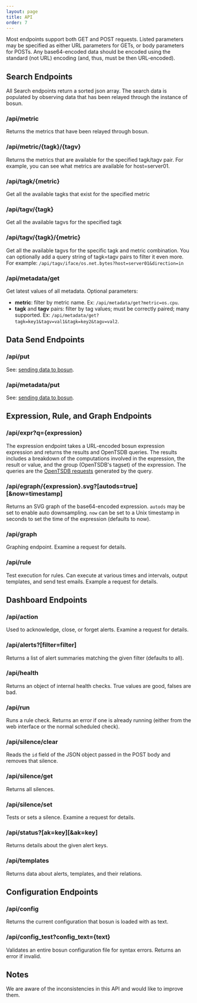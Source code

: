 ```yaml
---
layout: page
title: API
order: 7
---
```


Most endpoints support both GET and POST requests. Listed parameters may be
specified as either URL parameters for GETs, or body parameters for POSTs. Any
base64-encoded data should be encoded using the standard (not URL) encoding
(and, thus, must be then URL-encoded).

## Search Endpoints

All Search endpoints return a sorted json array. The search data is populated by
observing data that has been relayed through the instance of bosun.

### /api/metric

Returns the metrics that have been relayed through bosun.

### /api/metric/{tagk}/{tagv}

Returns the metrics that are available for the specified tagk/tagv pair. For
example, you can see what metrics are available for host=server01.

### /api/tagk/{metric}

Get all the available tagks that exist for the specified metric

### /api/tagv/{tagk}

Get all the available tagvs for the specified tagk

### /api/tagv/{tagk}/{metric}

Get all the available tagvs for the specific tagk and metric combination. You
can optionally add a query string of tagk=tagv pairs to filter it even more. For
example: `/api/tagv/iface/os.net.bytes?host=server01&direction=in`

### /api/metadata/get

Get latest values of all metadata. Optional parameters:

* **metric**: filter by metric name. Ex: `/api/metadata/get?metric=os.cpu`.
* **tagk** and **tagv** pairs: filter by tag values; must be correctly paired;
many supported. Ex: `/api/metadata/get?tagk=key1&tagv=val1&tagk=key2&tagv=val2`.

## Data Send Endpoints

### /api/put

See: [sending data to bosun]({{site.github.url}}/sending.html).

### /api/metadata/put

See: [sending data to bosun]({{site.github.url}}/sending.html).

## Expression, Rule, and Graph Endpoints

### /api/expr?q={expression}

The expression endpoint takes a URL-encoded bosun expression expression and
returns the results and OpenTSDB queries. The results includes a breakdown of
the computations involved in the expression, the result or value, and the group
(OpenTSDB's tagset) of the expression. The queries are the [OpenTSDB
requests](http://godoc.org/github.com/StackExchange/scollector/opentsdb#Request)
generated by the query.

### /api/egraph/{expression}.svg?[autods=true][&now=timestamp]

Returns an SVG graph of the base64-encoded expression. `autods` may be set to
enable auto downsampling. `now` can be set to a Unix timestamp in seconds to set
the time of the expression (defaults to now).

### /api/graph

Graphing endpoint. Examine a request for details.

### /api/rule

Test execution for rules. Can execute at various times and intervals, output
templates, and send test emails. Example a request for details.

## Dashboard Endpoints

### /api/action

Used to acknowledge, close, or forget alerts. Examine a request for details.

### /api/alerts?[filter=filter]

Returns a list of alert summaries matching the given filter (defaults to all).

### /api/health

Returns an object of internal health checks. True values are good, falses are
bad.

### /api/run

Runs a rule check. Returns an error if one is already running (either from the
web interface or the normal scheduled check).

### /api/silence/clear

Reads the `id` field of the JSON object passed in the POST body and removes that
silence.

### /api/silence/get

Returns all silences.

### /api/silence/set

Tests or sets a silence. Examine a request for details.

### /api/status?[ak=key][&ak=key]

Returns details about the given alert keys.

### /api/templates

Returns data about alerts, templates, and their relations.

## Configuration Endpoints

### /api/config

Returns the current configuration that bosun is loaded with as text.

### /api/config_test?config_text={text}

Validates an entire bosun configuration file for syntax errors. Returns an error
if invalid.

## Notes

We are aware of the inconsistencies in this API and would like to improve them.
